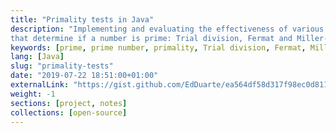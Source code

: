 ```yaml
---
title: "Primality tests in Java"
description: "Implementing and evaluating the effectiveness of various methods
that determine if a number is prime: Trial division, Fermat and Miller-Rabin."
keywords: [prime, prime number, primality, Trial division, Fermat, Miller-Rabin]
lang: [Java]
slug: "primality-tests"
date: "2019-07-22 18:51:00+01:00"
externalLink: "https://gist.github.com/EdDuarte/ea564df58d317f98ec0d811c32ca6608"
weight: -1
sections: [project, notes]
collections: [open-source]
---
```

